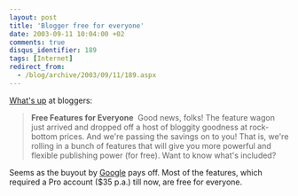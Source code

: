 ```yaml
---
layout: post
title: 'Blogger free for everyone'
date: 2003-09-11 10:04:00 +02
comments: true
disqus_identifier: 189
tags: [Internet]
redirect_from:
  - /blog/archive/2003/09/11/189.aspx
---
```


[What's up](http://new.blogger.com/home.pyra) at bloggers:

> **Free Features for Everyone**  Good news, folks! The feature wagon just arrived and dropped off a host of bloggity goodness at rock-bottom prices. And we're passing the savings on to you! That is, we're rolling in a bunch of features that will give you more powerful and flexible publishing power (for free). Want to know what's included?

Seems as the buyout by [Google](http://www.google.com/) pays off. Most of the features, which required a Pro account ($35 p.a.) till now, are free for everyone.

